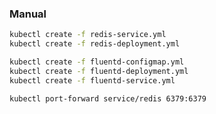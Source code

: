 ### Manual

```bash
kubectl create -f redis-service.yml
kubectl create -f redis-deployment.yml
```

```bash
kubectl create -f fluentd-configmap.yml
kubectl create -f fluentd-deployment.yml
kubectl create -f fluentd-service.yml
```

```bash
kubectl port-forward service/redis 6379:6379
```
